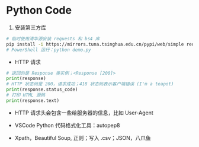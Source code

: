# Python Code

1. 安装第三方库

```bash
# 临时使用清华源安装 requests 和 bs4 库
pip install -i https://mirrors.tuna.tsinghua.edu.cn/pypi/web/simple requests bs4
# PowerShell 运行：python demo.py
```

- HTTP 请求

```python
# 返回的是 Response 类实例；<Response [200]>
print(response)
# HTTP 状态码是 200，请求成功；418 状态码表示客户端错误 (I'm a teapot)
print(response.status_code)
# 打印 HTML 源码
print(response.text)
```

- HTTP 请求头会包含一些给服务器的信息，比如 User-Agent

- VSCode Python 代码格式化工具：autopep8

- Xpath，Beautiful Soup, 正则；写入 .csv；JSON，八爪鱼


